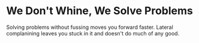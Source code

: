 # We Don't Whine, We Solve Problems

Solving problems without fussing moves you forward faster. Lateral complanining leaves you stuck in it and doesn't do much of any good.
